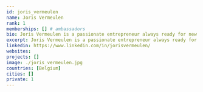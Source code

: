 ```yaml
---
id: joris_vermeulen
name: Joris Vermeulen
rank: 1
memberships: [] # ambassadors
bio: Joris Vermeulen is a passionate entrepreneur always ready for new challenges, he graduated with a Master of Science degree and has over 2 decades of experience in IT. He started his career as a programmer and gradually worked his way up to become a business consultant and later a senior/head solution architect within various large companies (AG Insurance, 3M, Honda, BNP Paribas). Joris is also enterprising and as a side business, he combined the professional network he had built throughout the years with the needs of several companies (AG Insurance, BNP Paribas, Bank Delen) to help them recruit highly trained IT consultants. Joris is a very warm, open and versatile person. Advisor fell in love with Threefold Threefold is where we can give something back to the world and to humanity, to contribute to a better future, to make sure that everybody gets the same opportunities, and for that everybody needs to have at least access to the internet.
excerpt: Joris Vermeulen is a passionate entrepreneur always ready for new challenges.
linkedin: https://www.linkedin.com/in/jorisvermeulen/
websites: 
projects: []
image: ./joris_vermeulen.jpg
countries: [Belgium]
cities: []
private: 1
---
```

